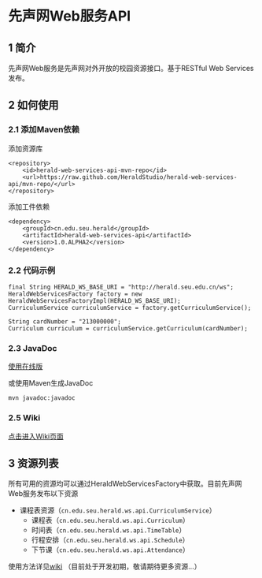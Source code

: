 先声网Web服务API
==============
1 简介
------
先声网Web服务是先声网对外开放的校园资源接口。基于RESTful Web Services发布。

2 如何使用
----------
### 2.1 添加Maven依赖
添加资源库

    <repository>
        <id>herald-web-services-api-mvn-repo</id>
        <url>https://raw.github.com/HeraldStudio/herald-web-services-api/mvn-repo/</url>
    </repository>

添加工件依赖

    <dependency>
        <groupId>cn.edu.seu.herald</groupId>
        <artifactId>herald-web-services-api</artifactId>
        <version>1.0.ALPHA2</version>
    </dependency>

### 2.2 代码示例

    final String HERALD_WS_BASE_URI = "http://herald.seu.edu.cn/ws";
    HeraldWebServicesFactory factory = new HeraldWebServicesFactoryImpl(HERALD_WS_BASE_URI);
    CurriculumService curriculumService = factory.getCurriculumService();
    
    String cardNumber = "213000000";
    Curriculum curriculum = curriculumService.getCurriculum(cardNumber);

### 2.3 JavaDoc
[使用在线版](http://heraldstudio.github.io/herald-web-services-api/docs)

或使用Maven生成JavaDoc

    mvn javadoc:javadoc

### 2.5 Wiki
[点击进入Wiki页面](https://github.com/HeraldStudio/herald-web-services-api/wiki)

3 资源列表
----------
所有可用的资源均可以通过HeraldWebServicesFactory中获取。目前先声网Web服务发布以下资源

* 课程表资源（``` cn.edu.seu.herald.ws.api.CurriculumService ```）
    * 课程表（``` cn.edu.seu.herald.ws.api.Curriculum ```）
    * 时间表（``` cn.edu.seu.herald.ws.api.TimeTable ```）
    * 行程安排（``` cn.edu.seu.herald.ws.api.Schedule ```）
    * 下节课（``` cn.edu.seu.herald.ws.api.Attendance ```）

使用方法详见[wiki](https://github.com/HeraldStudio/herald-web-services-api/wiki)
（目前处于开发初期，敬请期待更多资源…）
